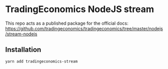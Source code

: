 # TradingEconomics NodeJS stream

This repo acts as a published package for the official docs: https://github.com/tradingeconomics/tradingeconomics/tree/master/nodejs/stream-nodejs

## Installation

```bash
yarn add tradingeconomics-stream
```

